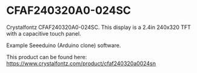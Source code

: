# CFAF240320A0-024SC  

Crystalfontz CFAF240320A0-024SC.
This display is a 2.4in 240x320 TFT with a capacitive touch panel.

Example Seeeduino (Arduino clone) software.  
  
This product can be found here:  
https://www.crystalfontz.com/product/cfaf240320a0024sn
